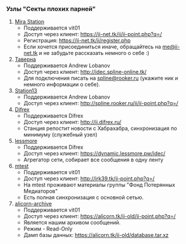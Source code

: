 ### Узлы "Секты плохих парней"

1. [Mira Station](https://ii-net.tk/ii/ii-web.php)
   * Поддерживается vit01
   * Доступ через клиент: <https://ii-net.tk/ii/ii-point.php?q=/>
   * Регистрация: <https://ii-net.tk/ii/register.php>
   * Если хочется присоединиться иначе, обращайтесь на <me@ii-net.tk> и не забудьте рассказать немного о себе :)
2. [Таверна](http://idec.spline-online.tk/)
   * Поддерживается Andrew Lobanov
   * Доступ через клиент: <http://idec.spline-online.tk/>
   * Для подключения писать на <spline@rooker.ru> (укажите ник и немного информации о себе).
3. [Station13](http://spline.rooker.ru/ii/)
   * Поддерживается Andrew Lobanov
   * Доступ через клиент: <http://spline.rooker.ru/ii/ii-point.php?q=/>
4. [Difrex](http://ii.difrex.ru)
   * Поддерживается Difrex
   * Доступ через клиент: <http://ii.difrex.ru/>
   * Станция репостит новости с Хабрахабра, синхронизация по минимуму (служебный узел)
5. [lessmore](https://dynamic.lessmore.pw/)
   * Поддерживается Difrex
   * Доступ через клиент: <https://dynamic.lessmore.pw/idec/>
   * Агрегатор сети, собирает все сообщения в одну ленту
6. [mtest](http://irk39.tk)
   * Поддерживается vit01
   * Доступ через клиент: <http://irk39.tk/ii-point.php?q=/>
   * На mtest проживают материалы группы "Фонд Потерянных Медиаторов"
   * Есть полная синхронизация с основной сетью.
7. [alicorn-archive](http://alicorn.tk/ii-old)
   * Поддерживается vit01
   * Доступ через клиент: <https://alicorn.tk/ii-old/ii-point.php?q=/>
   * Является нашим архивом сообщений.
   * Режим - Read-Only
   * Дамп базы данных: <https://alicorn.tk/ii-old/database.tar.xz>
